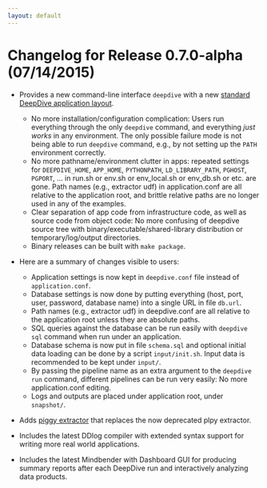 ```yaml
---
layout: default
---
```


# Changelog for Release 0.7.0-alpha (07/14/2015)

* Provides a new command-line interface `deepdive` with a new [standard DeepDive application layout](http://deepdive.stanford.edu/doc/advanced/deepdiveapp.html).
    - No more installation/configuration complication: Users run everything through the only `deepdive` command, and everything *just works* in any environment.  The only possible failure mode is not being able to run `deepdive` command, e.g., by not setting up the `PATH` environment correctly.
    - No more pathname/environment clutter in apps: repeated settings for `DEEPDIVE_HOME`, `APP_HOME`, `PYTHONPATH`, `LD_LIBRARY_PATH`, `PGHOST`, `PGPORT`, ... in run.sh or env.sh or env_local.sh or env_db.sh or etc. are gone.  Path names (e.g., extractor udf) in application.conf are all relative to the application root, and brittle relative paths are no longer used in any of the examples.
    - Clear separation of app code from infrastructure code, as well as source code from object code: No more confusing of deepdive source tree with binary/executable/shared-library distribution or temporary/log/output directories.
    - Binary releases can be built with `make package`.

* Here are a summary of changes visible to users:
    - Application settings is now kept in `deepdive.conf` file instead of `application.conf`.
    - Database settings is now done by putting everything (host, port, user, password, database name) into a single URL in file `db.url`.
    - Path names (e.g., extractor udf) in deepdive.conf are all relative to the application root unless they are absolute paths.
    - SQL queries against the database can be run easily with `deepdive sql` command when run under an application.
    - Database schema is now put in file `schema.sql` and optional initial data loading can be done by a script `input/init.sh`.  Input data is recommended to be kept under `input/`.
    - By passing the pipeline name as an extra argument to the `deepdive run` command, different pipelines can be run very easily: No more application.conf editing.
    - Logs and outputs are placed under application root, under `snapshot/`.

* Adds [piggy extractor](http://deepdive.stanford.edu/doc/basics/extractors.html#piggy_extractor) that replaces the now deprecated plpy extractor.

* Includes the latest DDlog compiler with extended syntax support for writing more real world applications.

* Includes the latest Mindbender with Dashboard GUI for producing summary reports after each DeepDive run and interactively analyzing data products.


